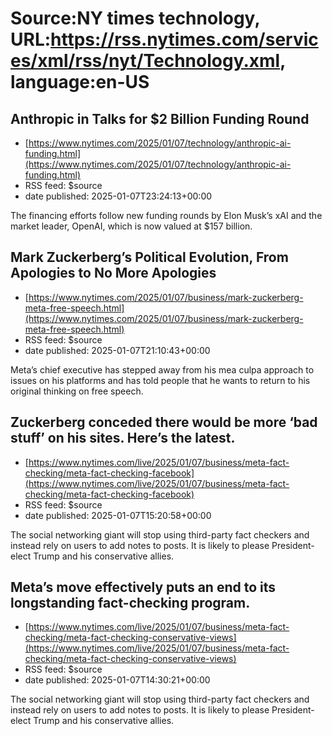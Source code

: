 # Source:NY times technology, URL:https://rss.nytimes.com/services/xml/rss/nyt/Technology.xml, language:en-US

## Anthropic in Talks for $2 Billion Funding Round
 - [https://www.nytimes.com/2025/01/07/technology/anthropic-ai-funding.html](https://www.nytimes.com/2025/01/07/technology/anthropic-ai-funding.html)
 - RSS feed: $source
 - date published: 2025-01-07T23:24:13+00:00

The financing efforts follow new funding rounds by Elon Musk’s xAI and the market leader, OpenAI, which is now valued at $157 billion.

## Mark Zuckerberg’s Political Evolution, From Apologies to No More Apologies
 - [https://www.nytimes.com/2025/01/07/business/mark-zuckerberg-meta-free-speech.html](https://www.nytimes.com/2025/01/07/business/mark-zuckerberg-meta-free-speech.html)
 - RSS feed: $source
 - date published: 2025-01-07T21:10:43+00:00

Meta’s chief executive has stepped away from his mea culpa approach to issues on his platforms and has told people that he wants to return to his original thinking on free speech.

## Zuckerberg conceded there would be more ‘bad stuff’ on his sites. Here’s the latest.
 - [https://www.nytimes.com/live/2025/01/07/business/meta-fact-checking/meta-fact-checking-facebook](https://www.nytimes.com/live/2025/01/07/business/meta-fact-checking/meta-fact-checking-facebook)
 - RSS feed: $source
 - date published: 2025-01-07T15:20:58+00:00

The social networking giant will stop using third-party fact checkers and instead rely on users to add notes to posts. It is likely to please President-elect Trump and his conservative allies.

## Meta’s move effectively puts an end to its longstanding fact-checking program.
 - [https://www.nytimes.com/live/2025/01/07/business/meta-fact-checking/meta-fact-checking-conservative-views](https://www.nytimes.com/live/2025/01/07/business/meta-fact-checking/meta-fact-checking-conservative-views)
 - RSS feed: $source
 - date published: 2025-01-07T14:30:21+00:00

The social networking giant will stop using third-party fact checkers and instead rely on users to add notes to posts. It is likely to please President-elect Trump and his conservative allies.

